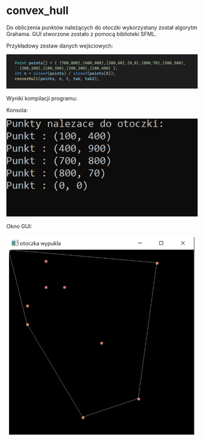 # convex_hull

Do obliczenia punktów należących do otoczki wykorzystany został algorytm Grahama. GUI stworzone 
zostało z pomocą biblioteki SFML.


Przykładowy zestaw danych wejściowych:

<img src="input.png">


Wyniki kompilacji programu:

Konsola:


<img src="points.png">


Okno GUI:


<img src="hull.png">

